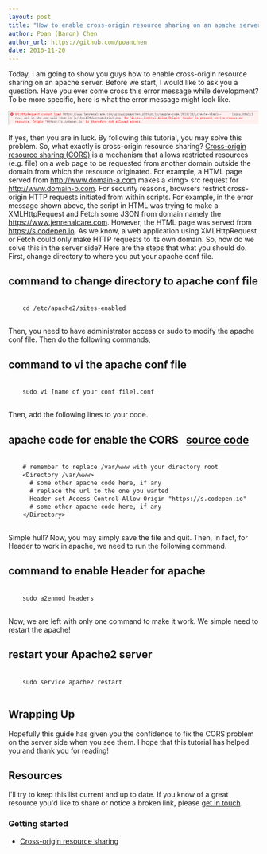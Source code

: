 ```yaml
---
layout: post
title: "How to enable cross-origin resource sharing on an apache server?"
author: Poan (Baron) Chen
author_url: https://github.com/poanchen
date: 2016-11-20
---
```

Today, I am going to show you guys how to enable cross-origin resource sharing on an apache server. Before we start, I would like to ask you a question. Have you ever come cross this error message while development? To be more specific, here is what the error message might look like.

<img src="/img/2016/11/20/how-to-enable-cross-origin-resource-sharing-on-an-apache-server/example of error message for cors.PNG" alt="An example of error message of CORS"><br>

If yes, then you are in luck. By following this tutorial, you may solve this problem. So, what exactly is cross-origin resource sharing? [Cross-origin resource sharing (CORS)](https://www.w3.org/TR/cors/) is a mechanism that allows restricted resources (e.g. file) on a web page to be requested from another domain outside the domain from which the resource originated. For example, a HTML page served from http://www.domain-a.com makes a &lt;img&gt; src request for http://www.domain-b.com. For security reasons, browsers restrict cross-origin HTTP requests initiated from within scripts. For example, in the error message shown above, the script in HTML was trying to make a XMLHttpRequest and Fetch some JSON from domain namely the https://www.jenrenalcare.com. However, the HTML page was served from https://s.codepen.io. As we know, a web application using XMLHttpRequest or Fetch could only make HTTP requests to its own domain. So, how do we solve this in the server side? Here are the steps that what you should do.
First, change directory to where you put your apache conf file.

## command to change directory to apache conf file

<pre>
  <code class="bash">
    cd /etc/apache2/sites-enabled
  </code>
</pre>
Then, you need to have administrator access or sudo to modify the apache conf file. Then do the following commands,

## command to vi the apache conf file

<pre>
  <code class="bash">
    sudo vi [name of your conf file].conf
  </code>
</pre>
Then, add the following lines to your code.

## apache code for enable the CORS &nbsp;&nbsp;<a href="https://github.com/poanchen/code-for-blog/blob/master/2016/11/20/how-to-enable-cross-origin-resource-sharing-on-an-apache-server/000-default-le-ssl.conf" target="_blank">source code</a>

<pre>
  <code class="apache">
    # remember to replace /var/www with your directory root
    &lt;Directory /var/www&gt;
      # some other apache code here, if any
      # replace the url to the one you wanted
      Header set Access-Control-Allow-Origin "https://s.codepen.io"
      # some other apache code here, if any
    &lt;/Directory&gt;
  </code>
</pre>
Simple hul!? Now, you may simply save the file and quit. Then, in fact, for Header to work in apache, we need to run the following command.

## command to enable Header for apache

<pre>
  <code class="bash">
    sudo a2enmod headers
  </code>
</pre>
Now, we are left with only one command to make it work. We simple need to restart the apache!

## restart your Apache2 server

<pre>
  <code class="html">
    sudo service apache2 restart
  </code>
</pre>

## Wrapping Up

Hopefully this guide has given you the confidence to fix the CORS problem on the server side when you see them. I hope that this tutorial has helped you and thank you for reading!

## Resources

I'll try to keep this list current and up to date. If you know of a great resource you'd like to share or notice a broken link, please [get in touch](https://github.com/poanchen).

### Getting started

* [Cross-origin resource sharing](https://en.wikipedia.org/wiki/Cross-origin_resource_sharing)
